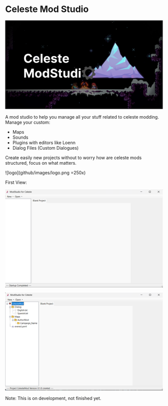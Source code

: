 # Celeste Mod Studio

![image](github/images/firstloadscreen.png)

A mod studio to help you manage all your stuff related to celeste modding. Manage your custom:
- Maps
- Sounds
- Plugins with editors like Loenn
- Dialog Files (Custom Dialogues)

Create easily new projects without to worry how are celeste mods structured, focus on what matters.

![logo](github/images/logo.png =250x)

First View:

![mainform](github/images/mainform.png)

![mainProject](github/images/projectMain.png)

Note:
This is on development, not finished yet.
